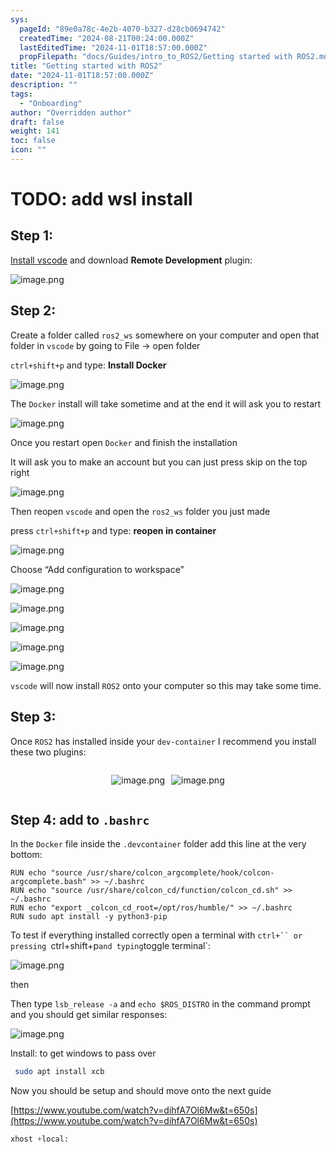 ```yaml
---
sys:
  pageId: "89e0a78c-4e2b-4070-b327-d28cb0694742"
  createdTime: "2024-08-21T00:24:00.000Z"
  lastEditedTime: "2024-11-01T18:57:00.000Z"
  propFilepath: "docs/Guides/intro_to_ROS2/Getting started with ROS2.md"
title: "Getting started with ROS2"
date: "2024-11-01T18:57:00.000Z"
description: ""
tags:
  - "Onboarding"
author: "Overridden author"
draft: false
weight: 141
toc: false
icon: ""
---
```


# TODO: add wsl install

## Step 1:

[Install vscode](https://code.visualstudio.com/download) and download **Remote Development** plugin:

![image.png](https://prod-files-secure.s3.us-west-2.amazonaws.com/d518164a-d88e-44d1-a4ee-3adb3bd8bce0/efb52993-1881-4a40-b95e-6f020334f022/image.png?X-Amz-Algorithm=AWS4-HMAC-SHA256&X-Amz-Content-Sha256=UNSIGNED-PAYLOAD&X-Amz-Credential=ASIAZI2LB4665FB4P4DG%2F20250422%2Fus-west-2%2Fs3%2Faws4_request&X-Amz-Date=20250422T061232Z&X-Amz-Expires=3600&X-Amz-Security-Token=IQoJb3JpZ2luX2VjEEYaCXVzLXdlc3QtMiJHMEUCIQCzdHzf8M%2BsbEosTcjQdj3d%2F26j1S1Mdr%2FOog3PvgMWIAIgUN1pc5K22FKR%2BR8QbDJ3nhDlDqadM5eAGOMZbSTZDDQqiAQIz%2F%2F%2F%2F%2F%2F%2F%2F%2F%2F%2FARAAGgw2Mzc0MjMxODM4MDUiDHV5An34m6xdCBmqySrcAxkq%2FtYE5NzEU0BFSm1VB3fHzP3rEhqJLbN%2B8FW2nglS4YchsQlNhfu7b%2B%2FMp5bLvLNN0CbKu8uQpiXY4aI1l4Gx7Cke3gceiTG7qJgGjLW7numr32HT8mvYz5KN7ghnyFfbr7e6liK%2Fg4ax6J%2FHG2%2Byq6jmi4ybum8%2FowIof%2BMncSJe44s3sTH%2F5HifhU3Y%2BDM9k1ankJh%2BCAxJrqjNAKwng2qTPy8X1vhxmWOPdntqDyf2BFSqt3zcs3tKWPGJ267BASGQrl7I7cGdFq%2F1gmWEdkTVYb%2F72Gu7nAcDnMFx3dQWxzCZT23PGxAxxn%2BOErGHaVJTxSxNNFnsdLfdAqeze7B%2FBDdp6YkS1Rx%2F5yvPsYxMnjCuqxzR7f7Q5SD5YIuE9Ogz8h%2BZscdNmVg220kQoe4a9vs5mawQ5HR2Ix5kDpVsW4Km19Uj9rYbDQJs%2BzXNbf2pvQfeKXtEMDQaCGwXozgU13nlP531j1KXJY5q647hridn0Q%2FhjyY0B%2Bg6FpQbq5yT9qM27FcNOZWMFXAZtjkNqrx%2F4d%2F7SRFPD2Ikz8HXT9bCGEvykP2pjP7x2x0R5Wh91%2F6UQLF0zIW7eVGPGuCdKTQ8j72A%2B6ZXL1E6y9xbC%2B1tZE5TGl6IMNrVnMAGOqUBQxTREwP%2B2hUkCS4CZsvfRHEWSwDdQQOIN2YKgC8EOaJBk8ETAd0Rg98734V7yAuo4NhuDiEF98yjN26cmX3RDTVRPopki1Z8pnY3B3%2BomnqPYPkf%2B47NzBfdgf8%2F0nYGG38ea9rCE0pi6rRooapfmFlHQwRqOn4g%2BgAKIx4dZB0NkAya4FBdsGeY6VfnQjFX5Gsz39zH9JVhLfmJNoaiM6s4GXsG&X-Amz-Signature=686c43c90dd1c6820d9c2d3880c908fe8b7498abc43b2ec2d6945dade8305370&X-Amz-SignedHeaders=host&x-id=GetObject)

## Step 2:

Create a folder called `ros2_ws` somewhere on your computer and open that folder in `vscode` by going to File → open folder 

`ctrl+shift+p` and type: **Install Docker**

![image.png](https://prod-files-secure.s3.us-west-2.amazonaws.com/d518164a-d88e-44d1-a4ee-3adb3bd8bce0/2269dc0e-1cd5-47ff-bceb-c04ad9b2eab0/image.png?X-Amz-Algorithm=AWS4-HMAC-SHA256&X-Amz-Content-Sha256=UNSIGNED-PAYLOAD&X-Amz-Credential=ASIAZI2LB4665FB4P4DG%2F20250422%2Fus-west-2%2Fs3%2Faws4_request&X-Amz-Date=20250422T061232Z&X-Amz-Expires=3600&X-Amz-Security-Token=IQoJb3JpZ2luX2VjEEYaCXVzLXdlc3QtMiJHMEUCIQCzdHzf8M%2BsbEosTcjQdj3d%2F26j1S1Mdr%2FOog3PvgMWIAIgUN1pc5K22FKR%2BR8QbDJ3nhDlDqadM5eAGOMZbSTZDDQqiAQIz%2F%2F%2F%2F%2F%2F%2F%2F%2F%2F%2FARAAGgw2Mzc0MjMxODM4MDUiDHV5An34m6xdCBmqySrcAxkq%2FtYE5NzEU0BFSm1VB3fHzP3rEhqJLbN%2B8FW2nglS4YchsQlNhfu7b%2B%2FMp5bLvLNN0CbKu8uQpiXY4aI1l4Gx7Cke3gceiTG7qJgGjLW7numr32HT8mvYz5KN7ghnyFfbr7e6liK%2Fg4ax6J%2FHG2%2Byq6jmi4ybum8%2FowIof%2BMncSJe44s3sTH%2F5HifhU3Y%2BDM9k1ankJh%2BCAxJrqjNAKwng2qTPy8X1vhxmWOPdntqDyf2BFSqt3zcs3tKWPGJ267BASGQrl7I7cGdFq%2F1gmWEdkTVYb%2F72Gu7nAcDnMFx3dQWxzCZT23PGxAxxn%2BOErGHaVJTxSxNNFnsdLfdAqeze7B%2FBDdp6YkS1Rx%2F5yvPsYxMnjCuqxzR7f7Q5SD5YIuE9Ogz8h%2BZscdNmVg220kQoe4a9vs5mawQ5HR2Ix5kDpVsW4Km19Uj9rYbDQJs%2BzXNbf2pvQfeKXtEMDQaCGwXozgU13nlP531j1KXJY5q647hridn0Q%2FhjyY0B%2Bg6FpQbq5yT9qM27FcNOZWMFXAZtjkNqrx%2F4d%2F7SRFPD2Ikz8HXT9bCGEvykP2pjP7x2x0R5Wh91%2F6UQLF0zIW7eVGPGuCdKTQ8j72A%2B6ZXL1E6y9xbC%2B1tZE5TGl6IMNrVnMAGOqUBQxTREwP%2B2hUkCS4CZsvfRHEWSwDdQQOIN2YKgC8EOaJBk8ETAd0Rg98734V7yAuo4NhuDiEF98yjN26cmX3RDTVRPopki1Z8pnY3B3%2BomnqPYPkf%2B47NzBfdgf8%2F0nYGG38ea9rCE0pi6rRooapfmFlHQwRqOn4g%2BgAKIx4dZB0NkAya4FBdsGeY6VfnQjFX5Gsz39zH9JVhLfmJNoaiM6s4GXsG&X-Amz-Signature=82b3b5633ea3011fe44f6515746e5fd6f4905bb6815e14c0c5151138dc699cb9&X-Amz-SignedHeaders=host&x-id=GetObject)

The `Docker` install will take sometime and at the end it will ask you to restart

![image.png](https://prod-files-secure.s3.us-west-2.amazonaws.com/d518164a-d88e-44d1-a4ee-3adb3bd8bce0/ed233f78-be33-4b1f-b89c-9c346c0e961e/image.png?X-Amz-Algorithm=AWS4-HMAC-SHA256&X-Amz-Content-Sha256=UNSIGNED-PAYLOAD&X-Amz-Credential=ASIAZI2LB4665FB4P4DG%2F20250422%2Fus-west-2%2Fs3%2Faws4_request&X-Amz-Date=20250422T061232Z&X-Amz-Expires=3600&X-Amz-Security-Token=IQoJb3JpZ2luX2VjEEYaCXVzLXdlc3QtMiJHMEUCIQCzdHzf8M%2BsbEosTcjQdj3d%2F26j1S1Mdr%2FOog3PvgMWIAIgUN1pc5K22FKR%2BR8QbDJ3nhDlDqadM5eAGOMZbSTZDDQqiAQIz%2F%2F%2F%2F%2F%2F%2F%2F%2F%2F%2FARAAGgw2Mzc0MjMxODM4MDUiDHV5An34m6xdCBmqySrcAxkq%2FtYE5NzEU0BFSm1VB3fHzP3rEhqJLbN%2B8FW2nglS4YchsQlNhfu7b%2B%2FMp5bLvLNN0CbKu8uQpiXY4aI1l4Gx7Cke3gceiTG7qJgGjLW7numr32HT8mvYz5KN7ghnyFfbr7e6liK%2Fg4ax6J%2FHG2%2Byq6jmi4ybum8%2FowIof%2BMncSJe44s3sTH%2F5HifhU3Y%2BDM9k1ankJh%2BCAxJrqjNAKwng2qTPy8X1vhxmWOPdntqDyf2BFSqt3zcs3tKWPGJ267BASGQrl7I7cGdFq%2F1gmWEdkTVYb%2F72Gu7nAcDnMFx3dQWxzCZT23PGxAxxn%2BOErGHaVJTxSxNNFnsdLfdAqeze7B%2FBDdp6YkS1Rx%2F5yvPsYxMnjCuqxzR7f7Q5SD5YIuE9Ogz8h%2BZscdNmVg220kQoe4a9vs5mawQ5HR2Ix5kDpVsW4Km19Uj9rYbDQJs%2BzXNbf2pvQfeKXtEMDQaCGwXozgU13nlP531j1KXJY5q647hridn0Q%2FhjyY0B%2Bg6FpQbq5yT9qM27FcNOZWMFXAZtjkNqrx%2F4d%2F7SRFPD2Ikz8HXT9bCGEvykP2pjP7x2x0R5Wh91%2F6UQLF0zIW7eVGPGuCdKTQ8j72A%2B6ZXL1E6y9xbC%2B1tZE5TGl6IMNrVnMAGOqUBQxTREwP%2B2hUkCS4CZsvfRHEWSwDdQQOIN2YKgC8EOaJBk8ETAd0Rg98734V7yAuo4NhuDiEF98yjN26cmX3RDTVRPopki1Z8pnY3B3%2BomnqPYPkf%2B47NzBfdgf8%2F0nYGG38ea9rCE0pi6rRooapfmFlHQwRqOn4g%2BgAKIx4dZB0NkAya4FBdsGeY6VfnQjFX5Gsz39zH9JVhLfmJNoaiM6s4GXsG&X-Amz-Signature=7a9bf642a8630a04ed5393e946ca7d64bebe232474f349d0203386583a814655&X-Amz-SignedHeaders=host&x-id=GetObject)

Once you restart open `Docker` and finish the installation

It will ask you to make an account but you can just press skip on the top right

![image.png](https://prod-files-secure.s3.us-west-2.amazonaws.com/d518164a-d88e-44d1-a4ee-3adb3bd8bce0/21010ad9-1659-4fd9-9f59-9932a09b2a3d/image.png?X-Amz-Algorithm=AWS4-HMAC-SHA256&X-Amz-Content-Sha256=UNSIGNED-PAYLOAD&X-Amz-Credential=ASIAZI2LB4665FB4P4DG%2F20250422%2Fus-west-2%2Fs3%2Faws4_request&X-Amz-Date=20250422T061232Z&X-Amz-Expires=3600&X-Amz-Security-Token=IQoJb3JpZ2luX2VjEEYaCXVzLXdlc3QtMiJHMEUCIQCzdHzf8M%2BsbEosTcjQdj3d%2F26j1S1Mdr%2FOog3PvgMWIAIgUN1pc5K22FKR%2BR8QbDJ3nhDlDqadM5eAGOMZbSTZDDQqiAQIz%2F%2F%2F%2F%2F%2F%2F%2F%2F%2F%2FARAAGgw2Mzc0MjMxODM4MDUiDHV5An34m6xdCBmqySrcAxkq%2FtYE5NzEU0BFSm1VB3fHzP3rEhqJLbN%2B8FW2nglS4YchsQlNhfu7b%2B%2FMp5bLvLNN0CbKu8uQpiXY4aI1l4Gx7Cke3gceiTG7qJgGjLW7numr32HT8mvYz5KN7ghnyFfbr7e6liK%2Fg4ax6J%2FHG2%2Byq6jmi4ybum8%2FowIof%2BMncSJe44s3sTH%2F5HifhU3Y%2BDM9k1ankJh%2BCAxJrqjNAKwng2qTPy8X1vhxmWOPdntqDyf2BFSqt3zcs3tKWPGJ267BASGQrl7I7cGdFq%2F1gmWEdkTVYb%2F72Gu7nAcDnMFx3dQWxzCZT23PGxAxxn%2BOErGHaVJTxSxNNFnsdLfdAqeze7B%2FBDdp6YkS1Rx%2F5yvPsYxMnjCuqxzR7f7Q5SD5YIuE9Ogz8h%2BZscdNmVg220kQoe4a9vs5mawQ5HR2Ix5kDpVsW4Km19Uj9rYbDQJs%2BzXNbf2pvQfeKXtEMDQaCGwXozgU13nlP531j1KXJY5q647hridn0Q%2FhjyY0B%2Bg6FpQbq5yT9qM27FcNOZWMFXAZtjkNqrx%2F4d%2F7SRFPD2Ikz8HXT9bCGEvykP2pjP7x2x0R5Wh91%2F6UQLF0zIW7eVGPGuCdKTQ8j72A%2B6ZXL1E6y9xbC%2B1tZE5TGl6IMNrVnMAGOqUBQxTREwP%2B2hUkCS4CZsvfRHEWSwDdQQOIN2YKgC8EOaJBk8ETAd0Rg98734V7yAuo4NhuDiEF98yjN26cmX3RDTVRPopki1Z8pnY3B3%2BomnqPYPkf%2B47NzBfdgf8%2F0nYGG38ea9rCE0pi6rRooapfmFlHQwRqOn4g%2BgAKIx4dZB0NkAya4FBdsGeY6VfnQjFX5Gsz39zH9JVhLfmJNoaiM6s4GXsG&X-Amz-Signature=7a18b0d63c61bd525493cb944d447ab98e7ba69fd567b2bba9cc077c71694e55&X-Amz-SignedHeaders=host&x-id=GetObject)

Then reopen `vscode` and open the `ros2_ws` folder you just made

press `ctrl+shift+p` and type: **reopen in container**

![image.png](https://prod-files-secure.s3.us-west-2.amazonaws.com/d518164a-d88e-44d1-a4ee-3adb3bd8bce0/4e93b8c2-41ad-488c-8095-c74205196118/image.png?X-Amz-Algorithm=AWS4-HMAC-SHA256&X-Amz-Content-Sha256=UNSIGNED-PAYLOAD&X-Amz-Credential=ASIAZI2LB4665FB4P4DG%2F20250422%2Fus-west-2%2Fs3%2Faws4_request&X-Amz-Date=20250422T061232Z&X-Amz-Expires=3600&X-Amz-Security-Token=IQoJb3JpZ2luX2VjEEYaCXVzLXdlc3QtMiJHMEUCIQCzdHzf8M%2BsbEosTcjQdj3d%2F26j1S1Mdr%2FOog3PvgMWIAIgUN1pc5K22FKR%2BR8QbDJ3nhDlDqadM5eAGOMZbSTZDDQqiAQIz%2F%2F%2F%2F%2F%2F%2F%2F%2F%2F%2FARAAGgw2Mzc0MjMxODM4MDUiDHV5An34m6xdCBmqySrcAxkq%2FtYE5NzEU0BFSm1VB3fHzP3rEhqJLbN%2B8FW2nglS4YchsQlNhfu7b%2B%2FMp5bLvLNN0CbKu8uQpiXY4aI1l4Gx7Cke3gceiTG7qJgGjLW7numr32HT8mvYz5KN7ghnyFfbr7e6liK%2Fg4ax6J%2FHG2%2Byq6jmi4ybum8%2FowIof%2BMncSJe44s3sTH%2F5HifhU3Y%2BDM9k1ankJh%2BCAxJrqjNAKwng2qTPy8X1vhxmWOPdntqDyf2BFSqt3zcs3tKWPGJ267BASGQrl7I7cGdFq%2F1gmWEdkTVYb%2F72Gu7nAcDnMFx3dQWxzCZT23PGxAxxn%2BOErGHaVJTxSxNNFnsdLfdAqeze7B%2FBDdp6YkS1Rx%2F5yvPsYxMnjCuqxzR7f7Q5SD5YIuE9Ogz8h%2BZscdNmVg220kQoe4a9vs5mawQ5HR2Ix5kDpVsW4Km19Uj9rYbDQJs%2BzXNbf2pvQfeKXtEMDQaCGwXozgU13nlP531j1KXJY5q647hridn0Q%2FhjyY0B%2Bg6FpQbq5yT9qM27FcNOZWMFXAZtjkNqrx%2F4d%2F7SRFPD2Ikz8HXT9bCGEvykP2pjP7x2x0R5Wh91%2F6UQLF0zIW7eVGPGuCdKTQ8j72A%2B6ZXL1E6y9xbC%2B1tZE5TGl6IMNrVnMAGOqUBQxTREwP%2B2hUkCS4CZsvfRHEWSwDdQQOIN2YKgC8EOaJBk8ETAd0Rg98734V7yAuo4NhuDiEF98yjN26cmX3RDTVRPopki1Z8pnY3B3%2BomnqPYPkf%2B47NzBfdgf8%2F0nYGG38ea9rCE0pi6rRooapfmFlHQwRqOn4g%2BgAKIx4dZB0NkAya4FBdsGeY6VfnQjFX5Gsz39zH9JVhLfmJNoaiM6s4GXsG&X-Amz-Signature=a89c795be4cb1832cbde97937324840e6933bf10beb5c4db5250279cf6261792&X-Amz-SignedHeaders=host&x-id=GetObject)

Choose “Add configuration to workspace”

![image.png](https://prod-files-secure.s3.us-west-2.amazonaws.com/d518164a-d88e-44d1-a4ee-3adb3bd8bce0/9560b282-5060-4989-ba37-97e7b2c22476/image.png?X-Amz-Algorithm=AWS4-HMAC-SHA256&X-Amz-Content-Sha256=UNSIGNED-PAYLOAD&X-Amz-Credential=ASIAZI2LB4665FB4P4DG%2F20250422%2Fus-west-2%2Fs3%2Faws4_request&X-Amz-Date=20250422T061232Z&X-Amz-Expires=3600&X-Amz-Security-Token=IQoJb3JpZ2luX2VjEEYaCXVzLXdlc3QtMiJHMEUCIQCzdHzf8M%2BsbEosTcjQdj3d%2F26j1S1Mdr%2FOog3PvgMWIAIgUN1pc5K22FKR%2BR8QbDJ3nhDlDqadM5eAGOMZbSTZDDQqiAQIz%2F%2F%2F%2F%2F%2F%2F%2F%2F%2F%2FARAAGgw2Mzc0MjMxODM4MDUiDHV5An34m6xdCBmqySrcAxkq%2FtYE5NzEU0BFSm1VB3fHzP3rEhqJLbN%2B8FW2nglS4YchsQlNhfu7b%2B%2FMp5bLvLNN0CbKu8uQpiXY4aI1l4Gx7Cke3gceiTG7qJgGjLW7numr32HT8mvYz5KN7ghnyFfbr7e6liK%2Fg4ax6J%2FHG2%2Byq6jmi4ybum8%2FowIof%2BMncSJe44s3sTH%2F5HifhU3Y%2BDM9k1ankJh%2BCAxJrqjNAKwng2qTPy8X1vhxmWOPdntqDyf2BFSqt3zcs3tKWPGJ267BASGQrl7I7cGdFq%2F1gmWEdkTVYb%2F72Gu7nAcDnMFx3dQWxzCZT23PGxAxxn%2BOErGHaVJTxSxNNFnsdLfdAqeze7B%2FBDdp6YkS1Rx%2F5yvPsYxMnjCuqxzR7f7Q5SD5YIuE9Ogz8h%2BZscdNmVg220kQoe4a9vs5mawQ5HR2Ix5kDpVsW4Km19Uj9rYbDQJs%2BzXNbf2pvQfeKXtEMDQaCGwXozgU13nlP531j1KXJY5q647hridn0Q%2FhjyY0B%2Bg6FpQbq5yT9qM27FcNOZWMFXAZtjkNqrx%2F4d%2F7SRFPD2Ikz8HXT9bCGEvykP2pjP7x2x0R5Wh91%2F6UQLF0zIW7eVGPGuCdKTQ8j72A%2B6ZXL1E6y9xbC%2B1tZE5TGl6IMNrVnMAGOqUBQxTREwP%2B2hUkCS4CZsvfRHEWSwDdQQOIN2YKgC8EOaJBk8ETAd0Rg98734V7yAuo4NhuDiEF98yjN26cmX3RDTVRPopki1Z8pnY3B3%2BomnqPYPkf%2B47NzBfdgf8%2F0nYGG38ea9rCE0pi6rRooapfmFlHQwRqOn4g%2BgAKIx4dZB0NkAya4FBdsGeY6VfnQjFX5Gsz39zH9JVhLfmJNoaiM6s4GXsG&X-Amz-Signature=31c71d0d1045df684bd80fc6eeeb9145e8a8dbd22a95f6f875fe03ce201e3bb7&X-Amz-SignedHeaders=host&x-id=GetObject)

![image.png](https://prod-files-secure.s3.us-west-2.amazonaws.com/d518164a-d88e-44d1-a4ee-3adb3bd8bce0/2ee63f81-886b-48e8-a553-dc6e5eac99e4/image.png?X-Amz-Algorithm=AWS4-HMAC-SHA256&X-Amz-Content-Sha256=UNSIGNED-PAYLOAD&X-Amz-Credential=ASIAZI2LB4665FB4P4DG%2F20250422%2Fus-west-2%2Fs3%2Faws4_request&X-Amz-Date=20250422T061232Z&X-Amz-Expires=3600&X-Amz-Security-Token=IQoJb3JpZ2luX2VjEEYaCXVzLXdlc3QtMiJHMEUCIQCzdHzf8M%2BsbEosTcjQdj3d%2F26j1S1Mdr%2FOog3PvgMWIAIgUN1pc5K22FKR%2BR8QbDJ3nhDlDqadM5eAGOMZbSTZDDQqiAQIz%2F%2F%2F%2F%2F%2F%2F%2F%2F%2F%2FARAAGgw2Mzc0MjMxODM4MDUiDHV5An34m6xdCBmqySrcAxkq%2FtYE5NzEU0BFSm1VB3fHzP3rEhqJLbN%2B8FW2nglS4YchsQlNhfu7b%2B%2FMp5bLvLNN0CbKu8uQpiXY4aI1l4Gx7Cke3gceiTG7qJgGjLW7numr32HT8mvYz5KN7ghnyFfbr7e6liK%2Fg4ax6J%2FHG2%2Byq6jmi4ybum8%2FowIof%2BMncSJe44s3sTH%2F5HifhU3Y%2BDM9k1ankJh%2BCAxJrqjNAKwng2qTPy8X1vhxmWOPdntqDyf2BFSqt3zcs3tKWPGJ267BASGQrl7I7cGdFq%2F1gmWEdkTVYb%2F72Gu7nAcDnMFx3dQWxzCZT23PGxAxxn%2BOErGHaVJTxSxNNFnsdLfdAqeze7B%2FBDdp6YkS1Rx%2F5yvPsYxMnjCuqxzR7f7Q5SD5YIuE9Ogz8h%2BZscdNmVg220kQoe4a9vs5mawQ5HR2Ix5kDpVsW4Km19Uj9rYbDQJs%2BzXNbf2pvQfeKXtEMDQaCGwXozgU13nlP531j1KXJY5q647hridn0Q%2FhjyY0B%2Bg6FpQbq5yT9qM27FcNOZWMFXAZtjkNqrx%2F4d%2F7SRFPD2Ikz8HXT9bCGEvykP2pjP7x2x0R5Wh91%2F6UQLF0zIW7eVGPGuCdKTQ8j72A%2B6ZXL1E6y9xbC%2B1tZE5TGl6IMNrVnMAGOqUBQxTREwP%2B2hUkCS4CZsvfRHEWSwDdQQOIN2YKgC8EOaJBk8ETAd0Rg98734V7yAuo4NhuDiEF98yjN26cmX3RDTVRPopki1Z8pnY3B3%2BomnqPYPkf%2B47NzBfdgf8%2F0nYGG38ea9rCE0pi6rRooapfmFlHQwRqOn4g%2BgAKIx4dZB0NkAya4FBdsGeY6VfnQjFX5Gsz39zH9JVhLfmJNoaiM6s4GXsG&X-Amz-Signature=72df40f5322179bf4c0c0016ca5cd6e548cfe2ce7b971c6aeb7f603ba482bae4&X-Amz-SignedHeaders=host&x-id=GetObject)

![image.png](https://prod-files-secure.s3.us-west-2.amazonaws.com/d518164a-d88e-44d1-a4ee-3adb3bd8bce0/ae1580b2-b048-407e-aed9-b584224a7a04/image.png?X-Amz-Algorithm=AWS4-HMAC-SHA256&X-Amz-Content-Sha256=UNSIGNED-PAYLOAD&X-Amz-Credential=ASIAZI2LB4665FB4P4DG%2F20250422%2Fus-west-2%2Fs3%2Faws4_request&X-Amz-Date=20250422T061232Z&X-Amz-Expires=3600&X-Amz-Security-Token=IQoJb3JpZ2luX2VjEEYaCXVzLXdlc3QtMiJHMEUCIQCzdHzf8M%2BsbEosTcjQdj3d%2F26j1S1Mdr%2FOog3PvgMWIAIgUN1pc5K22FKR%2BR8QbDJ3nhDlDqadM5eAGOMZbSTZDDQqiAQIz%2F%2F%2F%2F%2F%2F%2F%2F%2F%2F%2FARAAGgw2Mzc0MjMxODM4MDUiDHV5An34m6xdCBmqySrcAxkq%2FtYE5NzEU0BFSm1VB3fHzP3rEhqJLbN%2B8FW2nglS4YchsQlNhfu7b%2B%2FMp5bLvLNN0CbKu8uQpiXY4aI1l4Gx7Cke3gceiTG7qJgGjLW7numr32HT8mvYz5KN7ghnyFfbr7e6liK%2Fg4ax6J%2FHG2%2Byq6jmi4ybum8%2FowIof%2BMncSJe44s3sTH%2F5HifhU3Y%2BDM9k1ankJh%2BCAxJrqjNAKwng2qTPy8X1vhxmWOPdntqDyf2BFSqt3zcs3tKWPGJ267BASGQrl7I7cGdFq%2F1gmWEdkTVYb%2F72Gu7nAcDnMFx3dQWxzCZT23PGxAxxn%2BOErGHaVJTxSxNNFnsdLfdAqeze7B%2FBDdp6YkS1Rx%2F5yvPsYxMnjCuqxzR7f7Q5SD5YIuE9Ogz8h%2BZscdNmVg220kQoe4a9vs5mawQ5HR2Ix5kDpVsW4Km19Uj9rYbDQJs%2BzXNbf2pvQfeKXtEMDQaCGwXozgU13nlP531j1KXJY5q647hridn0Q%2FhjyY0B%2Bg6FpQbq5yT9qM27FcNOZWMFXAZtjkNqrx%2F4d%2F7SRFPD2Ikz8HXT9bCGEvykP2pjP7x2x0R5Wh91%2F6UQLF0zIW7eVGPGuCdKTQ8j72A%2B6ZXL1E6y9xbC%2B1tZE5TGl6IMNrVnMAGOqUBQxTREwP%2B2hUkCS4CZsvfRHEWSwDdQQOIN2YKgC8EOaJBk8ETAd0Rg98734V7yAuo4NhuDiEF98yjN26cmX3RDTVRPopki1Z8pnY3B3%2BomnqPYPkf%2B47NzBfdgf8%2F0nYGG38ea9rCE0pi6rRooapfmFlHQwRqOn4g%2BgAKIx4dZB0NkAya4FBdsGeY6VfnQjFX5Gsz39zH9JVhLfmJNoaiM6s4GXsG&X-Amz-Signature=8951cce078a30a501fbbe8a3913ce46ed97d0d382bc2044bdc97fa973e97b11d&X-Amz-SignedHeaders=host&x-id=GetObject)

![image.png](https://prod-files-secure.s3.us-west-2.amazonaws.com/d518164a-d88e-44d1-a4ee-3adb3bd8bce0/53255b28-f75e-430f-b9e3-c0ac8577e42b/image.png?X-Amz-Algorithm=AWS4-HMAC-SHA256&X-Amz-Content-Sha256=UNSIGNED-PAYLOAD&X-Amz-Credential=ASIAZI2LB4665FB4P4DG%2F20250422%2Fus-west-2%2Fs3%2Faws4_request&X-Amz-Date=20250422T061232Z&X-Amz-Expires=3600&X-Amz-Security-Token=IQoJb3JpZ2luX2VjEEYaCXVzLXdlc3QtMiJHMEUCIQCzdHzf8M%2BsbEosTcjQdj3d%2F26j1S1Mdr%2FOog3PvgMWIAIgUN1pc5K22FKR%2BR8QbDJ3nhDlDqadM5eAGOMZbSTZDDQqiAQIz%2F%2F%2F%2F%2F%2F%2F%2F%2F%2F%2FARAAGgw2Mzc0MjMxODM4MDUiDHV5An34m6xdCBmqySrcAxkq%2FtYE5NzEU0BFSm1VB3fHzP3rEhqJLbN%2B8FW2nglS4YchsQlNhfu7b%2B%2FMp5bLvLNN0CbKu8uQpiXY4aI1l4Gx7Cke3gceiTG7qJgGjLW7numr32HT8mvYz5KN7ghnyFfbr7e6liK%2Fg4ax6J%2FHG2%2Byq6jmi4ybum8%2FowIof%2BMncSJe44s3sTH%2F5HifhU3Y%2BDM9k1ankJh%2BCAxJrqjNAKwng2qTPy8X1vhxmWOPdntqDyf2BFSqt3zcs3tKWPGJ267BASGQrl7I7cGdFq%2F1gmWEdkTVYb%2F72Gu7nAcDnMFx3dQWxzCZT23PGxAxxn%2BOErGHaVJTxSxNNFnsdLfdAqeze7B%2FBDdp6YkS1Rx%2F5yvPsYxMnjCuqxzR7f7Q5SD5YIuE9Ogz8h%2BZscdNmVg220kQoe4a9vs5mawQ5HR2Ix5kDpVsW4Km19Uj9rYbDQJs%2BzXNbf2pvQfeKXtEMDQaCGwXozgU13nlP531j1KXJY5q647hridn0Q%2FhjyY0B%2Bg6FpQbq5yT9qM27FcNOZWMFXAZtjkNqrx%2F4d%2F7SRFPD2Ikz8HXT9bCGEvykP2pjP7x2x0R5Wh91%2F6UQLF0zIW7eVGPGuCdKTQ8j72A%2B6ZXL1E6y9xbC%2B1tZE5TGl6IMNrVnMAGOqUBQxTREwP%2B2hUkCS4CZsvfRHEWSwDdQQOIN2YKgC8EOaJBk8ETAd0Rg98734V7yAuo4NhuDiEF98yjN26cmX3RDTVRPopki1Z8pnY3B3%2BomnqPYPkf%2B47NzBfdgf8%2F0nYGG38ea9rCE0pi6rRooapfmFlHQwRqOn4g%2BgAKIx4dZB0NkAya4FBdsGeY6VfnQjFX5Gsz39zH9JVhLfmJNoaiM6s4GXsG&X-Amz-Signature=ffb8231ad0977ff7be5cf565e551c03f24671729f94076d817e423df3f870b14&X-Amz-SignedHeaders=host&x-id=GetObject)

![image.png](https://prod-files-secure.s3.us-west-2.amazonaws.com/d518164a-d88e-44d1-a4ee-3adb3bd8bce0/7c562767-5af9-4ffb-97d1-327bcdf4ee00/image.png?X-Amz-Algorithm=AWS4-HMAC-SHA256&X-Amz-Content-Sha256=UNSIGNED-PAYLOAD&X-Amz-Credential=ASIAZI2LB4665FB4P4DG%2F20250422%2Fus-west-2%2Fs3%2Faws4_request&X-Amz-Date=20250422T061232Z&X-Amz-Expires=3600&X-Amz-Security-Token=IQoJb3JpZ2luX2VjEEYaCXVzLXdlc3QtMiJHMEUCIQCzdHzf8M%2BsbEosTcjQdj3d%2F26j1S1Mdr%2FOog3PvgMWIAIgUN1pc5K22FKR%2BR8QbDJ3nhDlDqadM5eAGOMZbSTZDDQqiAQIz%2F%2F%2F%2F%2F%2F%2F%2F%2F%2F%2FARAAGgw2Mzc0MjMxODM4MDUiDHV5An34m6xdCBmqySrcAxkq%2FtYE5NzEU0BFSm1VB3fHzP3rEhqJLbN%2B8FW2nglS4YchsQlNhfu7b%2B%2FMp5bLvLNN0CbKu8uQpiXY4aI1l4Gx7Cke3gceiTG7qJgGjLW7numr32HT8mvYz5KN7ghnyFfbr7e6liK%2Fg4ax6J%2FHG2%2Byq6jmi4ybum8%2FowIof%2BMncSJe44s3sTH%2F5HifhU3Y%2BDM9k1ankJh%2BCAxJrqjNAKwng2qTPy8X1vhxmWOPdntqDyf2BFSqt3zcs3tKWPGJ267BASGQrl7I7cGdFq%2F1gmWEdkTVYb%2F72Gu7nAcDnMFx3dQWxzCZT23PGxAxxn%2BOErGHaVJTxSxNNFnsdLfdAqeze7B%2FBDdp6YkS1Rx%2F5yvPsYxMnjCuqxzR7f7Q5SD5YIuE9Ogz8h%2BZscdNmVg220kQoe4a9vs5mawQ5HR2Ix5kDpVsW4Km19Uj9rYbDQJs%2BzXNbf2pvQfeKXtEMDQaCGwXozgU13nlP531j1KXJY5q647hridn0Q%2FhjyY0B%2Bg6FpQbq5yT9qM27FcNOZWMFXAZtjkNqrx%2F4d%2F7SRFPD2Ikz8HXT9bCGEvykP2pjP7x2x0R5Wh91%2F6UQLF0zIW7eVGPGuCdKTQ8j72A%2B6ZXL1E6y9xbC%2B1tZE5TGl6IMNrVnMAGOqUBQxTREwP%2B2hUkCS4CZsvfRHEWSwDdQQOIN2YKgC8EOaJBk8ETAd0Rg98734V7yAuo4NhuDiEF98yjN26cmX3RDTVRPopki1Z8pnY3B3%2BomnqPYPkf%2B47NzBfdgf8%2F0nYGG38ea9rCE0pi6rRooapfmFlHQwRqOn4g%2BgAKIx4dZB0NkAya4FBdsGeY6VfnQjFX5Gsz39zH9JVhLfmJNoaiM6s4GXsG&X-Amz-Signature=55f0f4d15a94be4cdb37819bcd1cd07aa754d66775d8f6d95806fffbeb9dcfb4&X-Amz-SignedHeaders=host&x-id=GetObject)

`vscode` will now install `ROS2` onto your computer so this may take some time.

## Step 3:

Once `ROS2` has installed inside your `dev-container` I recommend you install these two plugins:

<div style="display: flex;flex-direction: row; column-gap:10px; max-width: 630px;justify-content: center;">
<div>

![image.png](https://prod-files-secure.s3.us-west-2.amazonaws.com/d518164a-d88e-44d1-a4ee-3adb3bd8bce0/3fc3d550-5a54-4ba1-ba6b-faa01cdb7369/image.png?X-Amz-Algorithm=AWS4-HMAC-SHA256&X-Amz-Content-Sha256=UNSIGNED-PAYLOAD&X-Amz-Credential=ASIAZI2LB4664WONLNYE%2F20250422%2Fus-west-2%2Fs3%2Faws4_request&X-Amz-Date=20250422T061237Z&X-Amz-Expires=3600&X-Amz-Security-Token=IQoJb3JpZ2luX2VjEEYaCXVzLXdlc3QtMiJHMEUCIEO2Meos91yaK5LwryWZNt7KqoChBQ8JZCte13U32ujhAiEAx90O60bitzehgBU1zD%2BalmyRjCwMccPp1ttg%2FecaHOcqiAQIz%2F%2F%2F%2F%2F%2F%2F%2F%2F%2F%2FARAAGgw2Mzc0MjMxODM4MDUiDJzkR0V7D5i5YNQqqircAx%2Bdk%2BNgPDZr2xkMf8Ev72RJBoTK5RK0Hu783KtXaBXxdiANkaRy0%2F5%2B%2F1rIeDp%2Fu7TXuDa03d8WkKVbNcm0xlmpADCjnIqOhBH%2BssuY2FCPdeD%2FlhAXmR0umU8dKTxkQlpZX8FNr3PS1eq3Mci9TwyS%2BGGJqa0wYMs0kN0n1MccFf4kqoUzj77EU8ocSL47fvIG8PWF1kVZLmzD1wGyRkPOF7BVjL35uUFM9mUEt6Y0kcrbJI6vRuIPMs7jkZ50Qsnljj2NPnxwvk8ZKEYzNzp8cFVYryiKSBNtli%2FAf04LeSP5Qd2ojgpSSHitMXFLuvv3WySpMa5SgqR0670Te3swacT25cY%2BXRyRSFqfRumwfLZldNhIkogKceGbwzbL0F8483HPd2T0wuP4r7Ba1w1lkx6uqQaG2N773VQ6XXEuLOH7V3H5pyMrqYUovxnhXRdoUuh9cv9D4f0%2FnguF5WDdBPNX7%2BK%2Fx4V%2FLdcPMrAw2hgdOUmD84kMg%2B9QT4TTtHtvGzZTGDl2URCyW1A5gmJILj39JVWtZsSjQ9MyqxElrKoc%2BNTGGbOr5Qp3eFHBrc8qzcokpUn6elH9NFSjdRufht6xwvB6aOa6RnwPGvfjhof1pwa9yE6pHtn3MNjknMAGOqUBU7IL87TEMsNnSz81F0Q%2FRRIBMGUUXkPZWqe14jume6ovIBU4O6jm9hYx9TqZPtcPgJ68jHXfk0iD3LJHyBjnLiqIh%2BI6HTXe%2B%2BUhPBYR87viYPp7wRBxwEyiZOybqCanRtuCfGFeMX5tOWVQTjCakIzqVYZSP%2FjAlrk4d0u1nx6nxUjOclIziZJTsEWBk3%2FLqry7AUHdUjUxsrEhI3BIA9ra4pqy&X-Amz-Signature=7a022084e195106c856bd709166b1ec27ee0257e6078f0de87d0675f4f657eb9&X-Amz-SignedHeaders=host&x-id=GetObject)

</div>
<div>

![image.png](https://prod-files-secure.s3.us-west-2.amazonaws.com/d518164a-d88e-44d1-a4ee-3adb3bd8bce0/d994cc66-13c2-4093-a5a3-f84cf4601a82/image.png?X-Amz-Algorithm=AWS4-HMAC-SHA256&X-Amz-Content-Sha256=UNSIGNED-PAYLOAD&X-Amz-Credential=ASIAZI2LB466WAE2HPLU%2F20250422%2Fus-west-2%2Fs3%2Faws4_request&X-Amz-Date=20250422T061237Z&X-Amz-Expires=3600&X-Amz-Security-Token=IQoJb3JpZ2luX2VjEEYaCXVzLXdlc3QtMiJIMEYCIQCJhGXQDfFwnI%2FNJG32xAMgaBjjSrO7nyBrgTNEIjBu%2FgIhAKSCMOWSMAwQWm%2BAUvQ1P5zVOBoA56WWygw6cg%2Fs02WtKogECM%2F%2F%2F%2F%2F%2F%2F%2F%2F%2F%2FwEQABoMNjM3NDIzMTgzODA1Igxm%2Bj221aAQHTXzZS8q3APDRtmpU0%2BzfxRLN9%2BvwljwBH%2Bp%2BWafelOWqlHYk0tH6gfxfmSJ%2BDklQZsYL5XTOiZ9fSkpZa3%2B9OWj1CGotne94J63iXRZn01EkG0w88QiiZWfhzAiDl%2FA3dfe21CZAagZ5s5I9sMUAFnhvB4uIVpsRN8qSpgEmuUwPHl9Wgh6xYNMPRZjYul8yaQq5g4iOJYDbz%2Ft1GCOuZQOal4AvL%2BHQHYH1HcWNTG%2F3TprztX4hR5sTehLbvb5SRZsIKZyyhccrQ8QktG0z4k%2BsL9fBlTNOguBj%2Bea8MpCL7U5UWfq7Zcx3l%2Be%2FMm%2BIrTo1F6wrsbrkYfy8UklcAHmceO7xuVsR%2Fsf2Btbvzi1rDx71hpmkIH%2B9%2F69Q%2BaMSLM5pBaTvdVPloNuXawmuZT0j3bBwprGhsxELJroaLEEtC8v4Rb7FpThxY8pG8jXzOFXuCiSSaHPPaQdY9piqKK8Xk%2Fldhkm4XLXJ%2BndvkoqXE5aZ4xQBZKPMWPDDWn8hqTZiCUAZvsc1y6OTlg%2B9%2BJ1q6aHJyknQGYxWw6V0PPv6ERer02YUZp2wec5aSlO8vJLMhx3%2BbuaxXha7N5tO1YQCRy%2F5HITobdFCDhlQZD2p%2BCFRbYjbOGOXrnXNXddNNuLkTCY1pzABjqkAZwAYPCby0DaNrc6Ef%2BQWrrGplqDxwg31beL8VP0NQ8SZtW9UT%2F%2Fp43huYGVQ%2BvYsrhhg7KmNVmoO6%2BWyePXnEiCBEwv9y%2FlL56cCKFISSNAGpRDIrckH0XT1rE1a4x5w%2Fxybl%2BjN8sr%2FwZRGIR81H6EwvGR3hXyeUEWDGAx8HEe1SyX3ocxPk6hREgKgVQvKltwbojARYQ0thjr3fKeHn%2FBzY%2Fs&X-Amz-Signature=ec888d10876aa31f2f228a1a67f101acb0f2f914baa220d6fc703067b6303097&X-Amz-SignedHeaders=host&x-id=GetObject)

</div>
</div>

## Step 4: add to `.bashrc`

In the `Docker` file inside the `.devcontainer` folder add this line at the very bottom: 

```docker
RUN echo "source /usr/share/colcon_argcomplete/hook/colcon-argcomplete.bash" >> ~/.bashrc
RUN echo "source /usr/share/colcon_cd/function/colcon_cd.sh" >> ~/.bashrc
RUN echo "export _colcon_cd_root=/opt/ros/humble/" >> ~/.bashrc
RUN sudo apt install -y python3-pip 
```

To test if everything installed correctly open a terminal with `ctrl+`` or pressing `ctrl+shift+p` and typing `toggle terminal`:

![image.png](https://prod-files-secure.s3.us-west-2.amazonaws.com/d518164a-d88e-44d1-a4ee-3adb3bd8bce0/6a4943d8-b04e-4c02-9a58-775f3384d1a5/image.png?X-Amz-Algorithm=AWS4-HMAC-SHA256&X-Amz-Content-Sha256=UNSIGNED-PAYLOAD&X-Amz-Credential=ASIAZI2LB4665FB4P4DG%2F20250422%2Fus-west-2%2Fs3%2Faws4_request&X-Amz-Date=20250422T061232Z&X-Amz-Expires=3600&X-Amz-Security-Token=IQoJb3JpZ2luX2VjEEYaCXVzLXdlc3QtMiJHMEUCIQCzdHzf8M%2BsbEosTcjQdj3d%2F26j1S1Mdr%2FOog3PvgMWIAIgUN1pc5K22FKR%2BR8QbDJ3nhDlDqadM5eAGOMZbSTZDDQqiAQIz%2F%2F%2F%2F%2F%2F%2F%2F%2F%2F%2FARAAGgw2Mzc0MjMxODM4MDUiDHV5An34m6xdCBmqySrcAxkq%2FtYE5NzEU0BFSm1VB3fHzP3rEhqJLbN%2B8FW2nglS4YchsQlNhfu7b%2B%2FMp5bLvLNN0CbKu8uQpiXY4aI1l4Gx7Cke3gceiTG7qJgGjLW7numr32HT8mvYz5KN7ghnyFfbr7e6liK%2Fg4ax6J%2FHG2%2Byq6jmi4ybum8%2FowIof%2BMncSJe44s3sTH%2F5HifhU3Y%2BDM9k1ankJh%2BCAxJrqjNAKwng2qTPy8X1vhxmWOPdntqDyf2BFSqt3zcs3tKWPGJ267BASGQrl7I7cGdFq%2F1gmWEdkTVYb%2F72Gu7nAcDnMFx3dQWxzCZT23PGxAxxn%2BOErGHaVJTxSxNNFnsdLfdAqeze7B%2FBDdp6YkS1Rx%2F5yvPsYxMnjCuqxzR7f7Q5SD5YIuE9Ogz8h%2BZscdNmVg220kQoe4a9vs5mawQ5HR2Ix5kDpVsW4Km19Uj9rYbDQJs%2BzXNbf2pvQfeKXtEMDQaCGwXozgU13nlP531j1KXJY5q647hridn0Q%2FhjyY0B%2Bg6FpQbq5yT9qM27FcNOZWMFXAZtjkNqrx%2F4d%2F7SRFPD2Ikz8HXT9bCGEvykP2pjP7x2x0R5Wh91%2F6UQLF0zIW7eVGPGuCdKTQ8j72A%2B6ZXL1E6y9xbC%2B1tZE5TGl6IMNrVnMAGOqUBQxTREwP%2B2hUkCS4CZsvfRHEWSwDdQQOIN2YKgC8EOaJBk8ETAd0Rg98734V7yAuo4NhuDiEF98yjN26cmX3RDTVRPopki1Z8pnY3B3%2BomnqPYPkf%2B47NzBfdgf8%2F0nYGG38ea9rCE0pi6rRooapfmFlHQwRqOn4g%2BgAKIx4dZB0NkAya4FBdsGeY6VfnQjFX5Gsz39zH9JVhLfmJNoaiM6s4GXsG&X-Amz-Signature=7371c14fb84695ca4e0dbd8fe50dbc938a3871fb5ec4cec37ac5ed9dc1891465&X-Amz-SignedHeaders=host&x-id=GetObject)

then 

Then type `lsb_release -a` and `echo $ROS_DISTRO` in the command prompt and you should get similar responses:

![image.png](https://prod-files-secure.s3.us-west-2.amazonaws.com/d518164a-d88e-44d1-a4ee-3adb3bd8bce0/3e635dec-a805-4e85-8b9e-d000e5b71a4e/image.png?X-Amz-Algorithm=AWS4-HMAC-SHA256&X-Amz-Content-Sha256=UNSIGNED-PAYLOAD&X-Amz-Credential=ASIAZI2LB4665FB4P4DG%2F20250422%2Fus-west-2%2Fs3%2Faws4_request&X-Amz-Date=20250422T061232Z&X-Amz-Expires=3600&X-Amz-Security-Token=IQoJb3JpZ2luX2VjEEYaCXVzLXdlc3QtMiJHMEUCIQCzdHzf8M%2BsbEosTcjQdj3d%2F26j1S1Mdr%2FOog3PvgMWIAIgUN1pc5K22FKR%2BR8QbDJ3nhDlDqadM5eAGOMZbSTZDDQqiAQIz%2F%2F%2F%2F%2F%2F%2F%2F%2F%2F%2FARAAGgw2Mzc0MjMxODM4MDUiDHV5An34m6xdCBmqySrcAxkq%2FtYE5NzEU0BFSm1VB3fHzP3rEhqJLbN%2B8FW2nglS4YchsQlNhfu7b%2B%2FMp5bLvLNN0CbKu8uQpiXY4aI1l4Gx7Cke3gceiTG7qJgGjLW7numr32HT8mvYz5KN7ghnyFfbr7e6liK%2Fg4ax6J%2FHG2%2Byq6jmi4ybum8%2FowIof%2BMncSJe44s3sTH%2F5HifhU3Y%2BDM9k1ankJh%2BCAxJrqjNAKwng2qTPy8X1vhxmWOPdntqDyf2BFSqt3zcs3tKWPGJ267BASGQrl7I7cGdFq%2F1gmWEdkTVYb%2F72Gu7nAcDnMFx3dQWxzCZT23PGxAxxn%2BOErGHaVJTxSxNNFnsdLfdAqeze7B%2FBDdp6YkS1Rx%2F5yvPsYxMnjCuqxzR7f7Q5SD5YIuE9Ogz8h%2BZscdNmVg220kQoe4a9vs5mawQ5HR2Ix5kDpVsW4Km19Uj9rYbDQJs%2BzXNbf2pvQfeKXtEMDQaCGwXozgU13nlP531j1KXJY5q647hridn0Q%2FhjyY0B%2Bg6FpQbq5yT9qM27FcNOZWMFXAZtjkNqrx%2F4d%2F7SRFPD2Ikz8HXT9bCGEvykP2pjP7x2x0R5Wh91%2F6UQLF0zIW7eVGPGuCdKTQ8j72A%2B6ZXL1E6y9xbC%2B1tZE5TGl6IMNrVnMAGOqUBQxTREwP%2B2hUkCS4CZsvfRHEWSwDdQQOIN2YKgC8EOaJBk8ETAd0Rg98734V7yAuo4NhuDiEF98yjN26cmX3RDTVRPopki1Z8pnY3B3%2BomnqPYPkf%2B47NzBfdgf8%2F0nYGG38ea9rCE0pi6rRooapfmFlHQwRqOn4g%2BgAKIx4dZB0NkAya4FBdsGeY6VfnQjFX5Gsz39zH9JVhLfmJNoaiM6s4GXsG&X-Amz-Signature=613dc4fc92b7985710df5098e285a9e8d292d2a7301663efac60b650bfa8f3a5&X-Amz-SignedHeaders=host&x-id=GetObject)

Install:  to get windows to pass over

```bash
 sudo apt install xcb
```

Now you should be setup and should move onto the next guide 

[https://www.youtube.com/watch?v=dihfA7Ol6Mw&t=650s](https://www.youtube.com/watch?v=dihfA7Ol6Mw&t=650s)

```python
xhost +local:
```

